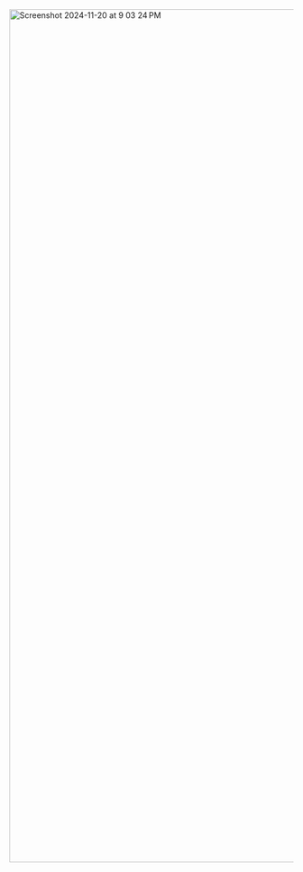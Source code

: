 <img width="1512" alt="Screenshot 2024-11-20 at 9 03 24 PM" src="https://github.com/user-attachments/assets/a529a061-20da-4901-a02c-7d9d6b2c1276">

